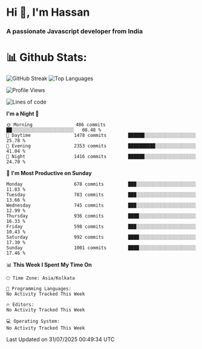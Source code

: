 # Hi 👋, I'm Hassan
### A passionate Javascript developer from India


# 📊 Github Stats:
![GitHub Streak](https://github-readme-streak-stats.herokuapp.com/?user=codeblooded47&theme=dracula&hide_border=false)
![Top Languages](https://github-readme-stats.vercel.app/api/top-langs/?username=codeblooded47&layout=compact&theme=dracula)



<!--START_SECTION:waka-->
![Profile Views](http://img.shields.io/badge/Profile%20Views-0-blue)

![Lines of code](https://img.shields.io/badge/From%20Hello%20World%20I%27ve%20Written-24.2%20million%20lines%20of%20code-blue)

**I'm a Night 🦉** 

```text
🌞 Morning                486 commits         ██░░░░░░░░░░░░░░░░░░░░░░░   08.48 % 
🌆 Daytime                1478 commits        ██████░░░░░░░░░░░░░░░░░░░   25.78 % 
🌃 Evening                2353 commits        ██████████░░░░░░░░░░░░░░░   41.04 % 
🌙 Night                  1416 commits        ██████░░░░░░░░░░░░░░░░░░░   24.70 % 
```
📅 **I'm Most Productive on Sunday** 

```text
Monday                   678 commits         ███░░░░░░░░░░░░░░░░░░░░░░   11.83 % 
Tuesday                  783 commits         ███░░░░░░░░░░░░░░░░░░░░░░   13.66 % 
Wednesday                745 commits         ███░░░░░░░░░░░░░░░░░░░░░░   12.99 % 
Thursday                 936 commits         ████░░░░░░░░░░░░░░░░░░░░░   16.33 % 
Friday                   598 commits         ███░░░░░░░░░░░░░░░░░░░░░░   10.43 % 
Saturday                 992 commits         ████░░░░░░░░░░░░░░░░░░░░░   17.30 % 
Sunday                   1001 commits        ████░░░░░░░░░░░░░░░░░░░░░   17.46 % 
```


📊 **This Week I Spent My Time On** 

```text
🕑︎ Time Zone: Asia/Kolkata

💬 Programming Languages: 
No Activity Tracked This Week

🔥 Editors: 
No Activity Tracked This Week

💻 Operating System: 
No Activity Tracked This Week
```


 Last Updated on 31/07/2025 00:49:34 UTC
<!--END_SECTION:waka-->

